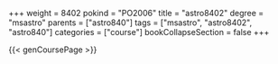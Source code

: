+++
weight = 8402
pokind = "PO2006"
title = "astro8402"
degree = "msastro"
parents = ["astro840"]
tags = ["msastro", "astro8402", "astro840"]
categories = ["course"]
bookCollapseSection = false
+++

{{< genCoursePage >}}
